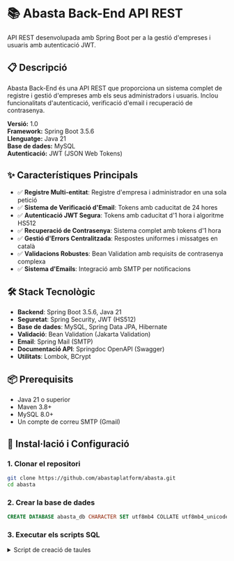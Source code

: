 # 📚 Abasta Back-End API REST

API REST desenvolupada amb Spring Boot per a la gestió d'empreses i usuaris amb autenticació JWT.

## 📋 Descripció

Abasta Back-End és una API REST que proporciona un sistema complet de registre i gestió d'empreses amb els seus administradors i usuaris. Inclou funcionalitats d'autenticació, verificació d'email i recuperació de contrasenya.

**Versió:** 1.0  
**Framework:** Spring Boot 3.5.6  
**Llenguatge:** Java 21  
**Base de dades:** MySQL  
**Autenticació:** JWT (JSON Web Tokens)

## ✨ Característiques Principals

- ✅ **Registre Multi-entitat**: Registre d'empresa i administrador en una sola petició
- ✅ **Sistema de Verificació d'Email**: Tokens amb caducitat de 24 hores
- ✅ **Autenticació JWT Segura**: Tokens amb caducitat d'1 hora i algoritme HS512
- ✅ **Recuperació de Contrasenya**: Sistema complet amb tokens d'1 hora
- ✅ **Gestió d'Errors Centralitzada**: Respostes uniformes i missatges en català
- ✅ **Validacions Robustes**: Bean Validation amb requisits de contrasenya complexa
- ✅ **Sistema d'Emails**: Integració amb SMTP per notificacions

## 🛠 Stack Tecnològic

- **Backend**: Spring Boot 3.5.6, Java 21
- **Seguretat**: Spring Security, JWT (HS512)
- **Base de dades**: MySQL, Spring Data JPA, Hibernate
- **Validació**: Bean Validation (Jakarta Validation)
- **Email**: Spring Mail (SMTP)
- **Documentació API**: Springdoc OpenAPI (Swagger)
- **Utilitats**: Lombok, BCrypt

## 📦 Prerequisits

- Java 21 o superior
- Maven 3.8+
- MySQL 8.0+
- Un compte de correu SMTP (Gmail)

## 🚀 Instal·lació i Configuració

### 1. Clonar el repositori
```bash
git clone https://github.com/abastaplatform/abasta.git
cd abasta
```

### 2. Crear la base de dades
```sql
CREATE DATABASE abasta_db CHARACTER SET utf8mb4 COLLATE utf8mb4_unicode_ci;
```

### 3. Executar els scripts SQL

<details>
<summary>Script de creació de taules</summary>
```sql
CREATE TABLE companies (
    id BIGINT PRIMARY KEY AUTO_INCREMENT,
    uuid VARCHAR(255) NOT NULL UNIQUE,
    name VARCHAR(255) NOT NULL,
    tax_id VARCHAR(50) UNIQUE NOT NULL COMMENT 'NIF/CIF',
    email VARCHAR(255) NOT NULL,
    phone VARCHAR(50),
    address TEXT,
    city VARCHAR(100),
    postal_code VARCHAR(20),
    status ENUM('ACTIVE', 'INACTIVE', 'PENDING') DEFAULT 'PENDING',
    created_at TIMESTAMP DEFAULT CURRENT_TIMESTAMP,
    updated_at TIMESTAMP DEFAULT CURRENT_TIMESTAMP ON UPDATE CURRENT_TIMESTAMP,
    INDEX idx_status (status),
    INDEX idx_created_at (created_at)
) ENGINE=InnoDB DEFAULT CHARSET=utf8mb4 COLLATE=utf8mb4_unicode_ci;

CREATE TABLE users (
id BIGINT PRIMARY KEY AUTO_INCREMENT,
uuid VARCHAR(255) NOT NULL UNIQUE,
company_id BIGINT NOT NULL,
email VARCHAR(255) UNIQUE NOT NULL,
password VARCHAR(255) NOT NULL COMMENT 'BCrypt hash',
first_name VARCHAR(100) NOT NULL,
last_name VARCHAR(100) NOT NULL,
role ENUM('ADMIN', 'USER') DEFAULT 'USER',
phone VARCHAR(50),
is_active BOOLEAN DEFAULT TRUE,
email_verified BOOLEAN DEFAULT FALSE,
email_verification_token VARCHAR(255),
email_verification_expires TIMESTAMP NULL,
password_reset_token VARCHAR(255),
password_reset_expires TIMESTAMP NULL,
last_login TIMESTAMP NULL,
created_at TIMESTAMP DEFAULT CURRENT_TIMESTAMP,
updated_at TIMESTAMP DEFAULT CURRENT_TIMESTAMP ON UPDATE CURRENT_TIMESTAMP,
FOREIGN KEY (company_id) REFERENCES companies(id),
INDEX idx_company_id (company_id),
INDEX idx_email (email),
INDEX idx_role (role),
INDEX idx_email_verification_token (email_verification_token),
INDEX idx_password_reset_token (password_reset_token)
) ENGINE=InnoDB DEFAULT CHARSET=utf8mb4 COLLATE=utf8mb4_unicode_ci;
```

</details>

### 4. Configurar les variables d'entorn

Crea un fitxer `.env` o configura les variables d'entorn:
```bash
# Base de dades
DB_USER_ABASTA=el_teu_usuari_mysql
DB_PASS_ABASTA=la_teva_contrasenya_mysql

# Email (Gmail)
MAIL_USER_ABASTA=el_teu_email@gmail.com
MAIL_PASS_ABASTA=la_teva_app_password_gmail
```

> ⚠️ **Nota sobre Gmail**: Cal generar una "App Password" des de la configuració de seguretat del compte de Google.

### 5. Compilar i executar
```bash
mvn clean install
mvn spring-boot:run
```

L'aplicació estarà disponible a: `https://deveps.ddns.net/abasta/api/*`

## 📁 Estructura del Projecte
```
abasta-back-end/
├── src/main/java/cat/abasta_back_end/
│   ├── config/           # Configuracions (Swagger)
│   ├── controllers/      # Controladors REST
│   │   ├── AuthController
│   │   └── CompanyController
│   ├── dto/             # Data Transfer Objects
│   ├── entities/        # Entitats JPA (Company, User)
│   ├── exceptions/      # Gestió d'errors personalitzada
│   ├── repositories/    # Repositoris JPA
│   ├── security/        # JWT i configuració de seguretat CORS
│   └── services/        # Lògica de negoci
│       └── impl/        # Implementacions dels serveis
└── src/main/resources/
    └── application.properties
```

## 🔌 API Endpoints

### 🔐 Autenticació (5 endpoints)

| Mètode | Endpoint | Descripció | Auth |
|--------|----------|------------|------|
| `POST` | `/api/auth/login` | Login d'usuari | Públic |
| `POST` | `/api/auth/verify-email` | Verificar email | Públic |
| `POST` | `/api/auth/forgot-password` | Sol·licitar recuperació de contrasenya | Públic |
| `POST` | `/api/auth/reset-password` | Restablir contrasenya | Públic |
| `POST` | `/api/auth/resend-verification` | Reenviar email de verificació | Públic |

### 🏢 Empreses (1 endpoint)

| Mètode | Endpoint | Descripció | Auth |
|--------|----------|------------|------|
| `POST` | `/api/companies/register` | Registrar empresa + administrador | Públic |

### 📖 Documentació Swagger

Accedeix a la documentació interactiva de l'API:
```
https://deveps.ddns.net/abasta/swagger-ui.html
```

## 💾 Base de Dades

### Taules

#### `companies`
Emmagatzema la informació de les empreses clients.

**Camps principals:**
- `id`: Identificador intern
- `uuid`: Identificador únic per ús extern
- `name`: Nom de l'empresa
- `tax_id`: NIF/CIF (únic)
- `email`: Email de contacte
- `status`: PENDING | ACTIVE | INACTIVE

#### `users`
Emmagatzema els usuaris de cada empresa.

**Camps principals:**
- `id`: Identificador intern
- `uuid`: Identificador únic per ús extern
- `company_id`: Referència a l'empresa
- `email`: Email de l'usuari (únic)
- `role`: ADMIN | USER
- `email_verified`: Estat de verificació
- `password`: Contrasenya encriptada amb BCrypt

### Relacions

- Una empresa (`Company`) pot tenir múltiples usuaris (`User`)
- Cada usuari pertany a una única empresa

## 🔒 Seguretat

### JWT (JSON Web Tokens)

- **Algoritme**: HS512 (HMAC-SHA512)
- **Expiració**: 1 hora
- **Claims inclosos**:
    - `sub`: Email de l'usuari
    - `role`: Rol (ADMIN/USER)
    - `uuid`: UUID de l'usuari
    - `companyId`: ID de l'empresa

### Contrasenya

Requisits de validació:
- Mínim 8 caràcters
- Almenys 1 lletra majúscula
- Almenys 1 lletra minúscula
- Almenys 1 número
- Almenys 1 caràcter especial (@#$%^&+=)

**Exemples vàlids:**
- `Password123@`
- `Abcd1234#`

## 📧 Sistema d'Emails

### Tipus d'emails

1. **Email de verificació** (caducitat: 24h)
    - S'envia després del registre
    - Conté l'enllaç de verificació amb token

2. **Email de benvinguda**
    - S'envia després de verificar l'email correctament

3. **Email de recuperació de contrasenya** (caducitat: 1h)
    - S'envia quan l'usuari sol·licita recuperar la contrasenya
    - Conté l'enllaç per restablir-la

## 🔄 Flux Principal de Registre
```mermaid
graph TD
    A[Client: POST /api/companies/register] --> B[Validar dades]
    B --> C[Crear Company status=PENDING]
    C --> D[Crear User ADMIN emailVerified=false]
    D --> E[Generar token verificació 24h]
    E --> F[Enviar email de verificació]
    F --> G[Retornar resposta 201 Created]
    
    H[Client: Clica enllaç email] --> I[POST /api/auth/verify-email]
    I --> J[Marcar emailVerified=true]
    J --> K{És ADMIN?}
    K -->|Sí| L[Activar empresa status=ACTIVE]
    K -->|No| M[Finalitzar]
    L --> N[Enviar email de benvinguda]
    N --> M
```

## 🧪 Exemples d'Ús

### Registrar una empresa
```bash
curl -X POST https://deveps.ddns.net/abasta/api/companies/register \
  -H "Content-Type: application/json" \
  -d '{
    "companyName": "Empresa SL",
    "taxId": "B12345678",
    "companyEmail": "info@empresa.cat",
    "adminEmail": "admin@empresa.cat",
    "adminPassword": "Password123@",
    "adminFirstName": "Joan",
    "adminLastName": "Garcia"
  }'
```

### Login
```bash
curl -X POST https://deveps.ddns.net/abasta/api/auth/login \
  -H "Content-Type: application/json" \
  -d '{
    "email": "admin@empresa.cat",
    "password": "Password123@"
  }'
```

### Verificar email
```bash
curl -X POST https://deveps.ddns.net/abasta/api/auth/verify-email \
  -H "Content-Type: application/json" \
  -d '{
    "token": "550e8400-e29b-41d4-a716-446655440000"
  }'
```

## 📝 Format de Resposta

Totes les respostes segueixen el format `ApiResponseDTO`:
```json
{
  "success": true,
  "message": "Operació realitzada correctament",
  "data": { ... },
  "timestamp": "2025-10-26T14:30:00"
}
```

## ⚠️ Gestió d'Errors

### Codis HTTP

| Codi | Descripció |
|------|------------|
| `200` | Operació correcta |
| `201` | Recurs creat correctament |
| `400` | Petició incorrecta o validació fallida |
| `401` | No autoritzat (token invàlid o expirat) |
| `404` | Recurs no trobat |
| `409` | Conflicte (recurs duplicat) |
| `500` | Error intern del servidor |

### Exemple d'error de validació
```json
{
  "success": false,
  "message": "Errors de validació",
  "data": {
    "email": "Format d'email invàlid",
    "password": "La contrasenya ha de contenir majúscula, minúscula, número i caràcter especial"
  },
  "timestamp": "2025-10-26T14:30:00"
}
```

## 🤝 Contribucions

Les contribucions són benvingudes! Si vols col·laborar:

1. Fes un fork del projecte
2. Crea una branca per a la teva funcionalitat (`git checkout -b feature/nova-funcionalitat`)
3. Fes commit dels teus canvis (`git commit -m 'Afegir nova funcionalitat'`)
4. Puja la branca (`git push origin feature/nova-funcionalitat`)
5. Obre un Pull Request

## 📄 Llicència

Aquest projecte està sota llicència [MIT](LICENSE).

## 👥 Autors

- **Equip Abasta** - *Desenvolupament inicial*

## 📞 Contacte

Per a qualsevol consulta o suggeriment, obre un issue al repositori.

---

**Documentació completa**: Consulta el PDF de documentació tècnica per a més detalls sobre l'arquitectura i implementació.
